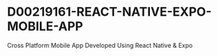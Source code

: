 # D00219161-REACT-NATIVE-EXPO-MOBILE-APP
Cross Platform Mobile App Developed Using React Native &amp; Expo
